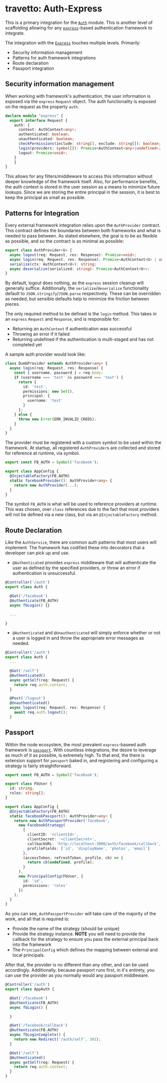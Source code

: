 travetto: Auth-Express
===

This is a primary integration for the [`Auth`](https://github.com/travetto/auth) module.  This is another level of scaffolding allowing for any [`express`](https://expressjs.com)-based authentication framework to integrate.  

The integration with the [`Express`](https://github.com/travetto/express) touches multiple levels. Primarily:
* Security information management
* Patterns for auth framework integrations
* Route declaration
* Passport integration

## Security information management
When working with framework's authentication, the user information is exposed via the `express` ```Request``` object.  The auth functionality is exposed on the request as the property `auth`.
```typescript
declare module "express" {
  export interface Request {
    auth: {
      context: AuthContext<any>; 
      authenticated: boolean;
      unauthenticated: boolean;
      checkPermissions(include: string[], exclude: string[]): boolean;
      login(providers: symbol[]): Promise<AuthContext<any>|undefined>;
      logout: Promise<void>;
    }
	}
}
```
This allows for any filters/middleware to access this information without deeper knowledge of the framework itself.  Also, for performance benefits, the auth context is stored in the user session as a means to minimize future lookups. Since we are storing the entire principal in the session, it is best to keep the principal as small as possible.

## Patterns for Integration
Every external framework integration relies upon the ```AuthProvider``` contract.  This contract defines the boundaries between both frameworks and what is needed to pass between. As stated elsewhere, the goal is to be as flexible as possible, and so the contract is as minimal as possible:
```typescript
export class AuthProvider<U> {
  async logout(req: Request, res: Response): Promise<void>;
  async login(req: Request, res: Response): Promise<AuthContext<U> | undefined>;
  serialize(ctx: AuthContext<U>): string;
  async deserialize(serialized: string): Promise<AuthContext<U>>;
}
```
By default, logout does nothing, as the `express` session cleanup will generally suffice.  Additionally, the ```serialize```/```deserialize``` functionality default to ```JSON.stringify```/```JSON.parse``` respectively.  These can be overridden as needed, but sensible defaults help to minimize the friction between pieces.

The only required method to be defined is the ```login``` method.  This takes in an `express` ```Request``` and ```Response```, and is responsible for:
* Returning an ```AuthContext``` if authentication was successful
* Throwing an error if it failed
* Returning undefined if the authentication is multi-staged and has not completed yet

A sample auth provider would look like:
```typescript
class DumbProvider extends AuthProvider<any> {
  async login(req: Request, res: Response) {
    const { username, password } = req.body;
    if (username === 'test' && password === 'test') {
      return {
        id: 'test',
        permissions: new Set(),
        principal: {
          username: 'test'
        }
      };
    } else {
      throw new Error(ERR_INVALID_CREDS);
    }
  }
}
```

The provider must be registered with a custom symbol to be used within the framework.  At startup, all registered ```AuthProvider```s are collected and stored for reference at runtime, via symbol.

```typescript
export const FB_AUTH = Symbol('facebook');

export class AppConfig {
  @InjectableFactory(FB_AUTH)
  static facebookProvider(): AuthProvider<any> {
    return new AuthProvider(...);
  }
}
```

The symbol ```FB_AUTH``` is what will be used to reference providers at runtime.  This was chosen, over ```class``` references due to the fact that most providers will not be defined via a new class, but via an `@InjectableFactory` method.

## Route Declaration
Like the ```AuthService```, there are common auth patterns that most users will implement. The framework has codified these into decorators that a developer can pick up and use.

* ```@Authenticated``` provides `express` middleware that will authenticate the user as defined by the specified providers, or throw an error if authentication is unsuccessful.
```typescript
@Controller('/auth')
export class Auth {

  @Get('/facebook')
  @Authenticate(FB_AUTH)
  async fbLogin() {}

  ...

}
```
* ```@Authenticated``` and ```@Unauthenticated``` will simply enforce whether or not a user is logged in and throw the appropriate error messages as needed.
```typescript
@Controller('/auth')
export class Auth {
  ...

  @Get('/self')
  @Authenticated()
  async getSelf(req: Request) {
    return req.auth.context;
  }

  @Post('/logout')
  @Unauthenticated()
  async logout(req: Request, res: Response) {
    await req.auth.logout();
  }
```

## Passport
Within the node ecosystem, the most prevalent `express`-baseed auth framework is [`passport`](http://passportjs.org).  With countless integrations, the desire to leverage as much of it as possible, is extremely high. To that end, the there is extension support for `passport` baked in, and registering and configuring a strategy is fairly straightforward.

```typescript
export const FB_AUTH = Symbol('facebook');

export class FbUser {
  id: string;
  roles: string[];
}

export class AppConfig {
  @InjectableFactory(FB_AUTH)
  static facebookPassport(): AuthProvider<any> {
    return new AuthPassportProvider('facebook',
      new FacebookStrategy(
        {
          clientID: '<clientId>',
          clientSecret: '<clientSecret>',
          callbackURL: 'http://localhost:3000/auth/facebook/callback',
          profileFields: ['id', 'displayName', 'photos', 'email']
        },
        (accessToken, refreshToken, profile, cb) => {
          return cb(undefined, profile);
        }
      ),
      new PrincipalConfig(FbUser, {
        id: 'id',
        permissions: 'roles'
      })
    );
  }
}
```

As you can see, ```AuthPassportProvider``` will take care of the majority of the work, and all that is required is:
* Provide the name of the strategy (should be unique)
* Provide the strategy instance. **NOTE** you will need to provide the callback for the strategy to ensure you pass the external principal back into the framework
* The ```PrincipalConfig``` which defines the mapping between external and local principals.

After that, the provider is no different than any other, and can be used accordingly.  Additionally, because passport runs first, in it's entirety, you can use the provider as you normally would any passport middleware.

```typescript
@Controller('/auth')
export class AppAuth {

  @Get('/facebook')
  @Authenticate(FB_AUTH)
  async fbLogin() {

  }

  @Get('/facebook/callback')
  @Authenticate(FB_AUTH)
  async fbLoginComplete() {
    return new Redirect('/auth/self', 301);
  }

  @Get('/self')
  @Authenticated()
  async getSelf(req: Request) {
    return req.auth.context;
  }
}
```